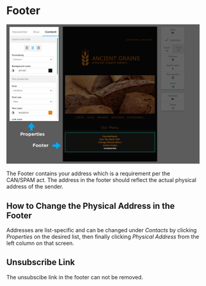 # Footer

![](images/Selection_476.png)

The Footer contains your address which is a requirement per the CAN/SPAM act. 
The address in the footer should reflect the actual physical address of the sender. 

## How to Change the Physical Address in the Footer

Addresses are list-specific and can be changed under _Contacts_ by clicking _Properties_ on the desired list, 
then finally clicking _Physical Address_ from the left column on that screen.

## Unsubscribe Link

The unsubscibe link in the footer can not be removed.
